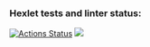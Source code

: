 ### Hexlet tests and linter status:
[![Actions Status](https://github.com/MeruemSolo/frontend-project-44/workflows/hexlet-check/badge.svg)](https://github.com/MeruemSolo/frontend-project-44/actions)
<a href="https://codeclimate.com/github/MeruemSolo/frontend-project-44/maintainability"><img src="https://api.codeclimate.com/v1/badges/d1a3cd43b0db79e8fcc1/maintainability" /></a>